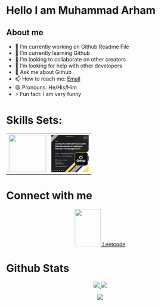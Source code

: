 # Hello I am Muhammad Arham

## About me

- 🔭 I’m currently working on Github Readme File
- 🌱 I’m currently learning Github
- 👯 I’m looking to collaborate on other creators
- 🤔 I’m looking for help with other developers
- 💬 Ask me about Github
- 📫 How to reach me: [Email](arham96100@gmail.com)
- 😄 Pronouns: He/His/Him
- ⚡ Fun fact: I am very funny

# Skills Sets:

<table align="center">
  <tr>
    <td>
      <img src="https://tse3.mm.bing.net/th?id=OIP.pqcPskVdTrJqfhZ-Z49AtQHaHn&pid=Api&P=0&h=220" width="100px" height="100px"/>
    </td>
  <td>
    <img src="https://github.com/Arhamansari27/Arhamansari27/blob/main/WorkShop.jpeg?raw=true" width="100px" height="100px"/>
  </td>
  </tr>
</table>

# Connect with me

<div align="center">
  <a href="https://www.linkedin.com/in/dietitian-aiza-naeem/">
    <img src="https://www.vectorlogo.zone/logos/linkedin/linkedin-icon.svg" height="100px" width="70px"/>
  </a>
  <a href="https://leetcode.com/arhamansari11/">Leetcode</a>
</div>


# Github Stats

<p align="center">
    <a href="https://github.com/Arhamansari27">
<img height="180em" src="https://github-readme-stats-git-masterrstaa-rickstaa.vercel.app/api?username=Arhamansari27&show_icons=true&theme=algolia&include_all_commits=true&count_private=true&hide_border=true"/>
        <img height="180em" src="https://github-readme-stats-eight-theta.vercel.app/api/top-langs/?username=Arhamansari27&langs_count=12&layout=compact&langs_count=8&theme=algolia&include_all_commits=true&count_private=true&hide_border=true" />
    </a>
   <p align="center">
   <a href="https://github.com/Arhamansari27"> 
     <img width="70%" src="https://github-readme-streak-stats.herokuapp.com/?user=Arhamansari27&theme=algolia&hide_border=true" /> 
   </a>  
 </p 
</p>
